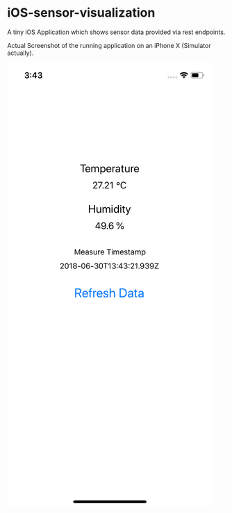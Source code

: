 # iOS-sensor-visualization
A tiny iOS Application which shows sensor data provided via rest endpoints.

Actual Screenshot of the running application on an iPhone X (Simulator actually).

![alt text](https://raw.githubusercontent.com/DonkeyKongJr/iOS-sensor-visualization/master/sensor-visualization.png)

